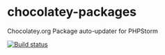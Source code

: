 # chocolatey-packages
Chocolatey.org Package auto-updater for PHPStorm

[![Build status](https://ci.appveyor.com/api/projects/status/iif0t4a59l6t7hhe?svg=true)](https://ci.appveyor.com/project/BenediktBauer/chocolatey-packages)
